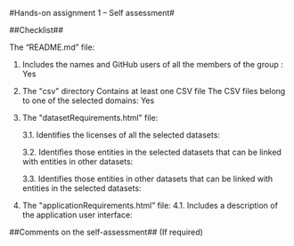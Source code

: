 #Hands-on assignment 1 – Self assessment#

##Checklist##

The “README.md” file:

 1. Includes the names and GitHub users of all the members of the group : Yes
 
 2. The "csv" directory Contains at least one CSV file The CSV files belong to one of the selected domains: Yes

 3. The "datasetRequirements.html" file:
  
    3.1. Identifies the licenses of all the selected datasets: 

    3.2. Identifies those entities in the selected datasets that can be linked with entities in other datasets:

    3.3. Identifies those entities in other datasets that can be linked with entities in the selected datasets: 

  4. The "applicationRequirements.html” file:
    4.1. Includes a description of the application user interface: 
 
 
 ##Comments on the self-assessment## (If required)
